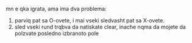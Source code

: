 mn e qka igrata, ama ima dva problema:
1. parviq pat sa O-ovete, i mai vseki sledvasht pat sa X-ovete.
2. sled vseki rund trqbva da natiskate clear, inache nqma da mojete da polzvate posledno izbranoto pole
